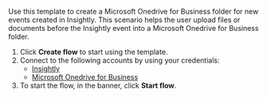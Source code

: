 Use this template to create a Microsoft Onedrive for Business folder for new events created in Insightly. This scenario helps the user upload files or documents before the Insightly event into a Microsoft Onedrive for Business folder.

1. Click **Create flow** to start using the template.
2. Connect to the following accounts by using your credentials:
   - [Insightly](https://www.ibm.com/docs/en/app-connect/containers_cd?topic=apps-insightly)
   - [Microsoft Onedrive for Business](https://www.ibm.com/docs/en/app-connect/containers_cd?topic=apps-microsoft-onedrive-business)
3. To start the flow, in the banner, click **Start flow**.
